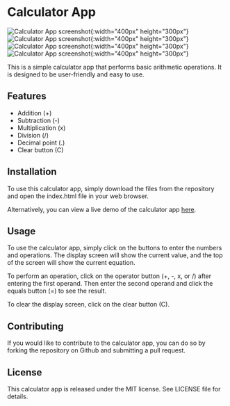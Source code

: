 # Calculator App

![Calculator App screenshot](img1.jpg){:width="400px" height="300px"}
![Calculator App screenshot](img4.jpg){:width="400px" height="300px"}
![Calculator App screenshot](img3.jpg){:width="400px" height="300px"}
![Calculator App screenshot](img4.jpg){:width="400px" height="300px"}

This is a simple calculator app that performs basic arithmetic operations. It is designed to be user-friendly and easy to use.

## Features

- Addition (+)
- Subtraction (-)
- Multiplication (x)
- Division (/)
- Decimal point (.)
- Clear button (C)

## Installation

To use this calculator app, simply download the files from the repository and open the index.html file in your web browser.

Alternatively, you can view a live demo of the calculator app [here](https://example.com/calculator).

## Usage

To use the calculator app, simply click on the buttons to enter the numbers and operations. The display screen will show the current value, and the top of the screen will show the current equation.

To perform an operation, click on the operator button (+, -, x, or /) after entering the first operand. Then enter the second operand and click the equals button (=) to see the result.

To clear the display screen, click on the clear button (C).

## Contributing

If you would like to contribute to the calculator app, you can do so by forking the repository on Github and submitting a pull request.

## License

This calculator app is released under the MIT license. See LICENSE file for details.
